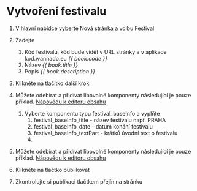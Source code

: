 # Vytvoření festivalu
1. V hlavní nabídce vyberte Nová stránka a volbu Festival
2. Zadejte
   1. Kód festivalu, kód bude vidět v URL stránky a v aplikace kod.wannado.eu _{{ book.code }}_ 
   2. Název _{{ book.title }}_
   3. Popis _{{ book.description }}_

3. Klikněte na tlačítko další krok
4. Můžete odebírat a přidívat libovolné komponenty následující je pouze příklad. [Nápovědu k editoru obsahu](/editor-obsahu.md)
   1. Vyberte komponentu typu festival_baseInfo a vyplňte
      1. festival_baseInfo_title - název festivalu např. PRAHA
      2. festival_baseInfo_date - datum konání festivalu
      3. festival_baseInfo_textPart - krátků úvodní text o festivalu
      4. 
4. Můžete odebírat a přidívat libovolné komponenty následující je pouze příklad. [Nápovědu k editoru obsahu](/editor-obsahu.md)
5. Klikněte na tlačtko publikovat
6. Zkontrolujte si publikaci tlačtkem přejín na stránku
